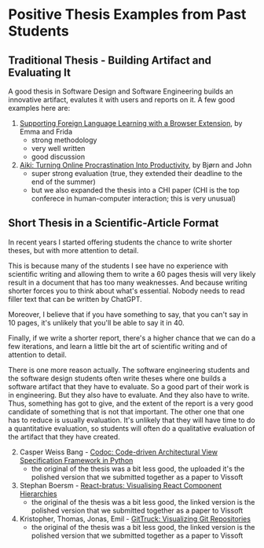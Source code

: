 # Positive Thesis Examples from Past Students


## Traditional Thesis - Building Artifact and Evaluating It

A good thesis in Software Design and Software Engineering builds an innovative artifact, evalutes it with users and reports on it. A few good examples here are: 

1. [Supporting Foreign Language Learning with a Browser Extension](../docs/assets/reports/22-thesis-browser-extension.pdf), by Emma and Frida
	- strong methodology 
	- very well written
	- good discussion
2. [Aiki: Turning Online Procrastination Into Productivity](../docs/assets/reports/21-thesis-Aiki.pdf), by Bjørn and John
	- super strong evaluation (true, they extended their deadline to the end of the summer)
	- but we also expanded the thesis into a CHI paper (CHI is the top conferece in human-computer interaction; this is very unusual)


## Short Thesis in a Scientific-Article Format

In recent years I started offering students the chance to write shorter theses, but with more attention to detail. 

This is because many of the students I see have no experience with scientific writing and allowing them to write a 60 pages thesis will very likely result in a document that has too many weaknesses. And because writing shorter forces you to think about what's essential. Nobody needs to read filler text that can be written by ChatGPT. 

Moreover, I believe that if you have something to say, that you can't say in 10 pages, it's unlikely that you'll be able to say it in 40. 

Finally, if we write a shorter report, there's a higher chance that we can do a few iterations, and learn a little bit the art of scientific writing and of attention to detail. 

There is one more reason actually. The software engineering students and the software design students often write theses where one builds a software artifact that they have to evaluate. So a good part of their work is in engineering. But they also have to evaluate. And they also have to write. Thus, something has got to give, and the extent of the report is a very good candidate of something that is not that important. The other one that one has to reduce is usually evaluation. It's unlikely that they will have time to do a quantitative evaluation, so students will often do a qualitative evaluation of the artifact that they have created. 

2. Casper Weiss Bang - [Codoc: Code-driven Architectural View Specification Framework in Python](https://pure.itu.dk/ws/files/86386665/21_CoDoc_VISSOFT.pdf)
	- the original of the thesis was a bit less good, the uploaded it's the polished version that we submitted together as a paper to Vissoft 
3. Stephan Boersm - [React-bratus: Visualising React Component Hierarchies](https://pure.itu.dk/ws/files/86386642/21_React_bratus_VISSOFT.pdf)
	- the original of the thesis was a bit less good, the linked version is the polished version that we submitted together as a paper to Vissoft 
5. Kristopher, Thomas, Jonas, Emil - [GitTruck: Visualizing Git Repositories](docs/assets/papers/22-Git-Truck.pdf)
	- the original of the thesis was a bit less good, the linked version is the polished version that we submitted together as a paper to Vissoft 

